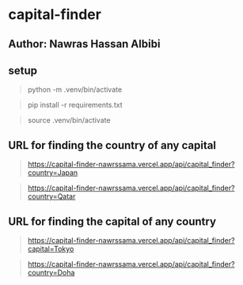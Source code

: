 # capital-finder

## Author: Nawras Hassan Albibi

## setup

> python -m .venv/bin/activate

> pip install -r requirements.txt

> source .venv/bin/activate

## URL for finding the country of any capital

> https://capital-finder-nawrssama.vercel.app/api/capital_finder?country=Japan

> https://capital-finder-nawrssama.vercel.app/api/capital_finder?country=Qatar

## URL for finding the capital of any country

> https://capital-finder-nawrssama.vercel.app/api/capital_finder?capital=Tokyo

> https://capital-finder-nawrssama.vercel.app/api/capital_finder?country=Doha